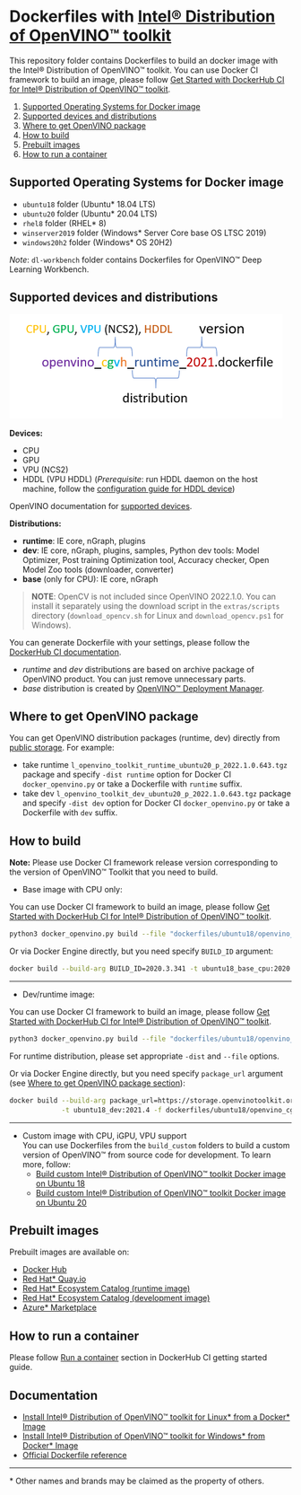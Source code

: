 # Dockerfiles with [Intel® Distribution of OpenVINO™ toolkit](https://github.com/openvinotoolkit/openvino)

This repository folder contains Dockerfiles to build an docker image with the Intel® Distribution of OpenVINO™ toolkit.
You can use Docker CI framework to build an image, please follow [Get Started with DockerHub CI for Intel® Distribution of OpenVINO™ toolkit](../get-started.md).

1. [Supported Operating Systems for Docker image](#supported-operating-systems-for-docker-image)  
2. [Supported devices and distributions](#supported-devices-and-distributions)  
3. [Where to get OpenVINO package](#where-to-get-openvino-package)
4. [How to build](#how-to-build)  
5. [Prebuilt images](#prebuilt-images)  
6. [How to run a container](#how-to-run-a-container)  

## Supported Operating Systems for Docker image

 - `ubuntu18` folder (Ubuntu* 18.04 LTS)
 - `ubuntu20` folder (Ubuntu* 20.04 LTS)
 - `rhel8` folder (RHEL* 8)
 - `winserver2019` folder (Windows* Server Core base OS LTSC 2019)
 - `windows20h2` folder (Windows* OS 20H2)

*Note*: `dl-workbench` folder contains Dockerfiles for OpenVINO™ Deep Learning Workbench.

## Supported devices and distributions

![OpenVINO Dockerfile Name](../docs/img/dockerfile_name.png)

 **Devices:**
 - CPU
 - GPU
 - VPU (NCS2)
 - HDDL (VPU HDDL) (_Prerequisite_: run HDDL daemon on the host machine, follow the [configuration guide for HDDL device](../install_guide_vpu_hddl.md))

 OpenVINO documentation for [supported devices](https://docs.openvino.ai/latest/openvino_docs_IE_DG_supported_plugins_Supported_Devices.html).

 **Distributions:**

 - **runtime**: IE core, nGraph, plugins
 - **dev**: IE core, nGraph, plugins, samples, Python dev tools: Model Optimizer, Post training Optimization tool, Accuracy checker, Open Model Zoo tools (downloader, converter)
 - **base** (only for CPU): IE core, nGraph

> **NOTE**: OpenCV is not included since OpenVINO 2022.1.0. You can install it separately using the download script in the `extras/scripts` directory (`download_opencv.sh` for Linux and `download_opencv.ps1` for Windows). 

You can generate Dockerfile with your settings, please follow the [DockerHub CI documentation](../get-started.md).
 * _runtime_ and _dev_ distributions are based on archive package of OpenVINO product. You can just remove unnecessary parts.
 * _base_ distribution is created by [OpenVINO™ Deployment Manager](https://docs.openvino.ai/latest/openvino_docs_install_guides_deployment_manager_tool.html).

## Where to get OpenVINO package

You can get OpenVINO distribution packages (runtime, dev) directly from [public storage](https://storage.openvinotoolkit.org/repositories/openvino/packages/).
For example: 
* take runtime `l_openvino_toolkit_runtime_ubuntu20_p_2022.1.0.643.tgz` package and specify `-dist runtime` option for Docker CI `docker_openvino.py` or take a Dockerfile with `runtime` suffix.
* take dev `l_openvino_toolkit_dev_ubuntu20_p_2022.1.0.643.tgz` package and specify `-dist dev` option for Docker CI `docker_openvino.py` or take a Dockerfile with `dev` suffix.

## How to build

**Note:** Please use Docker CI framework release version corresponding to the version of OpenVINO™ Toolkit that you need to build.

* Base image with CPU only:

You can use Docker CI framework to build an image, please follow [Get Started with DockerHub CI for Intel® Distribution of OpenVINO™ toolkit](../get-started.md).

```bash
python3 docker_openvino.py build --file "dockerfiles/ubuntu18/openvino_c_base_2020.3.dockerfile" -os ubuntu18 -dist base -p 2020.3.341
```
Or via Docker Engine directly, but you need specify `BUILD_ID` argument:
```bash
docker build --build-arg BUILD_ID=2020.3.341 -t ubuntu18_base_cpu:2020.3.341 - < dockerfiles/ubuntu18/openvino_c_base_2020.3.dockerfile
```
----------------

* Dev/runtime image:

You can use Docker CI framework to build an image, please follow [Get Started with DockerHub CI for Intel® Distribution of OpenVINO™ toolkit](../get-started.md).

```bash
python3 docker_openvino.py build --file "dockerfiles/ubuntu18/openvino_cgvh_dev_2021.dockerfile" -os ubuntu18 -dist dev -p 2021.1
```
For runtime distribution, please set appropriate `-dist` and `--file` options.

Or via Docker Engine directly, but you need specify `package_url` argument (see [Where to get OpenVINO package section](#where-to-get-openvino-package)):
```bash
docker build --build-arg package_url=https://storage.openvinotoolkit.org/repositories/openvino/packages/2021.4/l_openvino_toolkit_dev_ubuntu18_p_2021.4.582.tgz \
             -t ubuntu18_dev:2021.4 -f dockerfiles/ubuntu18/openvino_cgvh_dev_2021.4.dockerfile .
```
----------------

* Custom image with CPU, iGPU, VPU support  
You can use Dockerfiles from the `build_custom` folders to build a custom version of OpenVINO™ from source code for development. To learn more, follow:
  * [Build custom Intel® Distribution of OpenVINO™ toolkit Docker image on Ubuntu 18](ubuntu18/build_custom/README.md)
  * [Build custom Intel® Distribution of OpenVINO™ toolkit Docker image on Ubuntu 20](ubuntu20/build_custom/README.md)

## Prebuilt images

Prebuilt images are available on: 
- [Docker Hub](https://hub.docker.com/u/openvino)
- [Red Hat* Quay.io](https://quay.io/organization/openvino)
- [Red Hat* Ecosystem Catalog (runtime image)](https://catalog.redhat.com/software/containers/intel/openvino-runtime/606ff4d7ecb5241699188fb3)
- [Red Hat* Ecosystem Catalog (development image)](https://catalog.redhat.com/software/containers/intel/openvino-dev/613a450dc9bc35f21dc4a1f7)
- [Azure* Marketplace](https://azuremarketplace.microsoft.com/en-us/marketplace/apps/intel_corporation.openvino)


## How to run a container

Please follow [Run a container](../get-started.md#run-a-container) section in DockerHub CI getting started guide.

## Documentation

* [Install Intel® Distribution of OpenVINO™ toolkit for Linux* from a Docker* Image](https://docs.openvino.ai/latest/openvino_docs_install_guides_installing_openvino_docker_linux.html)
* [Install Intel® Distribution of OpenVINO™ toolkit for Windows* from Docker* Image](https://docs.openvino.ai/latest/openvino_docs_install_guides_installing_openvino_docker_windows.html)
* [Official Dockerfile reference](https://docs.docker.com/engine/reference/builder/)

---
\* Other names and brands may be claimed as the property of others.
